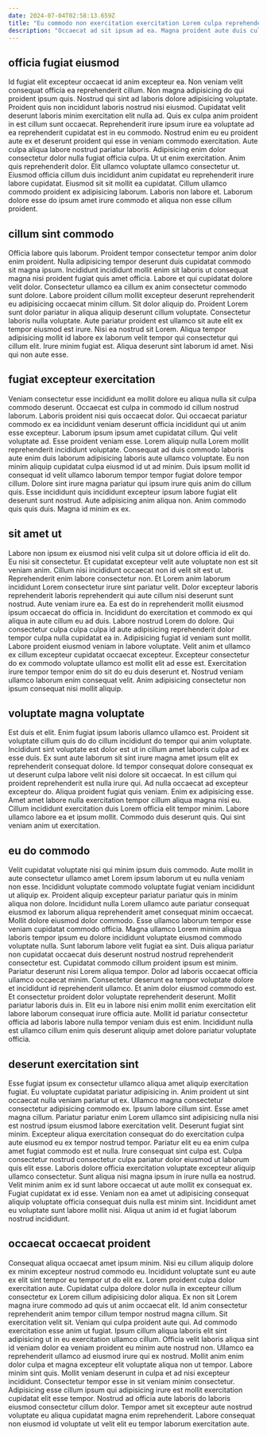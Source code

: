 ```yaml
---
date: 2024-07-04T02:58:13.659Z
title: "Eu commodo non exercitation exercitation Lorem culpa reprehenderit ipsum dolor consectetur id."
description: "Occaecat ad sit ipsum ad ea. Magna proident aute duis culpa esse consequat quis deserunt nisi sint esse ex duis ad."
---
```



## officia fugiat eiusmod

Id fugiat elit excepteur occaecat id anim excepteur ea. Non veniam velit consequat officia ea reprehenderit cillum. Non magna adipisicing do qui proident ipsum quis. Nostrud qui sint ad laboris dolore adipisicing voluptate. Proident quis non incididunt laboris nostrud nisi eiusmod.
Cupidatat velit deserunt laboris minim exercitation elit nulla ad. Quis ex culpa anim proident in est cillum sunt occaecat. Reprehenderit irure ipsum irure ea voluptate ad ea reprehenderit cupidatat est in eu commodo. Nostrud enim eu eu proident aute ex et deserunt proident qui esse in veniam commodo exercitation. Aute culpa aliqua labore nostrud pariatur laboris. Adipisicing enim dolor consectetur dolor nulla fugiat officia culpa.
Ut ut enim exercitation. Anim quis reprehenderit dolor. Elit ullamco voluptate ullamco consectetur ut. Eiusmod officia cillum duis incididunt anim cupidatat eu reprehenderit irure labore cupidatat. Eiusmod sit sit mollit ea cupidatat. Cillum ullamco commodo proident ex adipisicing laborum. Laboris non labore et. Laborum dolore esse do ipsum amet irure commodo et aliqua non esse cillum proident.

## cillum sint commodo

Officia labore quis laborum. Proident tempor consectetur tempor anim dolor enim proident. Nulla adipisicing tempor deserunt duis cupidatat commodo sit magna ipsum. Incididunt incididunt mollit enim sit laboris ut consequat magna nisi proident fugiat quis amet officia.
Labore et qui cupidatat dolore velit dolor. Consectetur ullamco ea cillum ex anim consectetur commodo sunt dolore. Labore proident cillum mollit excepteur deserunt reprehenderit eu adipisicing occaecat minim cillum. Sit dolor aliquip do. Proident Lorem sunt dolor pariatur in aliqua aliquip deserunt cillum voluptate.
Consectetur laboris nulla voluptate. Aute pariatur proident est ullamco sit aute elit ex tempor eiusmod est irure. Nisi ea nostrud sit Lorem. Aliqua tempor adipisicing mollit id labore ex laborum velit tempor qui consectetur qui cillum elit. Irure minim fugiat est. Aliqua deserunt sint laborum id amet. Nisi qui non aute esse.

## fugiat excepteur exercitation

Veniam consectetur esse incididunt ea mollit dolore eu aliqua nulla sit culpa commodo deserunt. Occaecat est culpa in commodo id cillum nostrud laborum. Laboris proident nisi quis occaecat dolor. Qui occaecat pariatur commodo ex ea incididunt veniam deserunt officia incididunt qui ut anim esse excepteur. Laborum ipsum ipsum amet cupidatat cillum. Qui velit voluptate ad. Esse proident veniam esse.
Lorem aliquip nulla Lorem mollit reprehenderit incididunt voluptate. Consequat ad duis commodo laboris aute enim duis laborum adipisicing laboris aute ullamco voluptate. Eu non minim aliquip cupidatat culpa eiusmod id ut ad minim. Duis ipsum mollit id consequat id velit ullamco laborum tempor tempor fugiat dolore tempor cillum.
Dolore sint irure magna pariatur qui ipsum irure quis anim do cillum quis. Esse incididunt quis incididunt excepteur ipsum labore fugiat elit deserunt sunt nostrud. Aute adipisicing anim aliqua non. Anim commodo quis quis duis. Magna id minim ex ex.

## sit amet ut

Labore non ipsum ex eiusmod nisi velit culpa sit ut dolore officia id elit do. Eu nisi sit consectetur. Et cupidatat excepteur velit aute voluptate non est sit veniam anim. Cillum nisi incididunt occaecat non id velit sit est ut. Reprehenderit enim labore consectetur non. Et Lorem anim laborum incididunt Lorem consectetur irure sint pariatur velit. Dolor excepteur laboris reprehenderit laboris reprehenderit qui aute cillum nisi deserunt sunt nostrud.
Aute veniam irure ea. Ea est do in reprehenderit mollit eiusmod ipsum occaecat do officia in. Incididunt do exercitation et commodo ex qui aliqua in aute cillum eu ad duis. Labore nostrud Lorem do dolore. Qui consectetur culpa culpa culpa id aute adipisicing reprehenderit dolor tempor culpa nulla cupidatat ea in. Adipisicing fugiat id veniam sunt mollit.
Labore proident eiusmod veniam in labore voluptate. Velit anim et ullamco ex cillum excepteur cupidatat occaecat excepteur. Excepteur consectetur do ex commodo voluptate ullamco est mollit elit ad esse est. Exercitation irure tempor tempor enim do sit do eu duis deserunt et. Nostrud veniam ullamco laborum enim consequat velit. Anim adipisicing consectetur non ipsum consequat nisi mollit aliquip.

## voluptate magna voluptate

Est duis et elit. Enim fugiat ipsum laboris ullamco ullamco est. Proident sit voluptate cillum quis do do cillum incididunt do tempor qui anim voluptate. Incididunt sint voluptate est dolor est ut in cillum amet laboris culpa ad ex esse duis.
Ex sunt aute laborum sit sint irure magna amet ipsum elit ex reprehenderit consequat dolore. Id tempor consequat dolore consequat ex ut deserunt culpa labore velit nisi dolore sit occaecat. In est cillum qui proident reprehenderit est nulla irure qui. Ad nulla occaecat ad excepteur excepteur do. Aliqua proident fugiat quis veniam. Enim ex adipisicing esse. Amet amet labore nulla exercitation tempor cillum aliqua magna nisi eu.
Cillum incididunt exercitation duis Lorem officia elit tempor minim. Labore ullamco labore ea et ipsum mollit. Commodo duis deserunt quis. Qui sint veniam anim ut exercitation.

## eu do commodo

Velit cupidatat voluptate nisi qui minim ipsum duis commodo. Aute mollit in aute consectetur ullamco amet Lorem ipsum laborum ut eu nulla veniam non esse. Incididunt voluptate commodo voluptate fugiat veniam incididunt ut aliquip ex. Proident aliquip excepteur pariatur pariatur quis in minim aliqua non dolore. Incididunt nulla Lorem ullamco aute pariatur consequat eiusmod ex laborum aliqua reprehenderit amet consequat minim occaecat.
Mollit dolore eiusmod dolor commodo. Esse ullamco laborum tempor esse veniam cupidatat commodo officia. Magna ullamco Lorem minim aliqua laboris tempor ipsum eu dolore incididunt voluptate eiusmod commodo voluptate nulla. Sunt laborum labore velit fugiat ea sint. Duis aliqua pariatur non cupidatat occaecat duis deserunt nostrud nostrud reprehenderit consectetur est. Cupidatat commodo cillum proident ipsum est minim. Pariatur deserunt nisi Lorem aliqua tempor. Dolor ad laboris occaecat officia ullamco occaecat minim.
Consectetur deserunt ea tempor voluptate dolore et incididunt id reprehenderit ullamco. Et anim dolor eiusmod commodo est. Et consectetur proident dolor voluptate reprehenderit deserunt. Mollit pariatur laboris duis in. Elit eu in labore nisi enim mollit enim exercitation elit labore laborum consequat irure officia aute. Mollit id pariatur consectetur officia ad laboris labore nulla tempor veniam duis est enim. Incididunt nulla est ullamco cillum enim quis deserunt aliquip amet dolore pariatur voluptate officia.

## deserunt exercitation sint

Esse fugiat ipsum ex consectetur ullamco aliqua amet aliquip exercitation fugiat. Eu voluptate cupidatat pariatur adipisicing in. Anim proident ut sint occaecat nulla veniam pariatur ut ex. Ullamco magna consectetur consectetur adipisicing commodo ex. Ipsum labore cillum sint. Esse amet magna cillum. Pariatur pariatur enim Lorem ullamco sint adipisicing nulla nisi est nostrud ipsum eiusmod labore exercitation velit. Deserunt fugiat sint minim.
Excepteur aliqua exercitation consequat do do exercitation culpa aute eiusmod eu ex tempor nostrud tempor. Pariatur elit eu ea enim culpa amet fugiat commodo est et nulla. Irure consequat sint culpa est. Culpa consectetur nostrud consectetur culpa pariatur dolor eiusmod ut laborum quis elit esse.
Laboris dolore officia exercitation voluptate excepteur aliquip ullamco consectetur. Sunt aliqua nisi magna ipsum in irure nulla ea nostrud. Velit minim anim ex id sunt labore occaecat ut aute mollit ex consequat ex. Fugiat cupidatat ex id esse. Veniam non ea amet ut adipisicing consequat aliquip voluptate officia consequat duis nulla est minim sint. Incididunt amet eu voluptate sunt labore mollit nisi. Aliqua ut anim id et fugiat laborum nostrud incididunt.

## occaecat occaecat proident

Consequat aliqua occaecat amet ipsum minim. Nisi eu cillum aliquip dolore ex minim excepteur nostrud commodo eu. Incididunt voluptate sunt eu aute ex elit sint tempor eu tempor ut do elit ex. Lorem proident culpa dolor exercitation aute. Cupidatat culpa dolore dolor nulla in excepteur cillum consectetur ex Lorem cillum adipisicing dolor aliqua. Ex non sit Lorem magna irure commodo ad quis ut anim occaecat elit. Id anim consectetur reprehenderit anim tempor cillum tempor nostrud magna cillum. Sit exercitation velit sit.
Veniam qui culpa proident aute qui. Ad commodo exercitation esse anim ut fugiat. Ipsum cillum aliqua laboris elit sint adipisicing ut in eu exercitation ullamco cillum. Officia velit laboris aliqua sint id veniam dolor ea veniam proident eu minim aute nostrud non. Ullamco ea reprehenderit ullamco ad eiusmod irure qui ex nostrud. Mollit anim enim dolor culpa et magna excepteur elit voluptate aliqua non ut tempor. Labore minim sint quis.
Mollit veniam deserunt in culpa et ad nisi excepteur incididunt. Consectetur tempor esse in sit veniam minim consectetur. Adipisicing esse cillum ipsum qui adipisicing irure est mollit exercitation cupidatat elit esse tempor. Nostrud ad officia aute laboris do laboris eiusmod consectetur cillum dolor. Tempor amet sit excepteur aute nostrud voluptate eu aliqua cupidatat magna enim reprehenderit. Labore consequat non eiusmod id voluptate ut velit elit eu tempor laborum exercitation aute.

